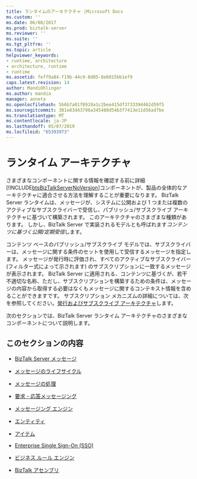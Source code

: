 ```yaml
---
title: ランタイムのアーキテクチャ |Microsoft Docs
ms.custom: ''
ms.date: 06/08/2017
ms.prod: biztalk-server
ms.reviewer: ''
ms.suite: ''
ms.tgt_pltfrm: ''
ms.topic: article
helpviewer_keywords:
- runtime, architecture
- architecture, runtime
- runtime
ms.assetid: feff9a84-f19b-44c9-8d05-8e6015bb1ef9
caps.latest.revision: 14
author: MandiOhlinger
ms.author: mandia
manager: anneta
ms.openlocfilehash: 5b6b7a01f8919a1c2bee415df3733394462d59f5
ms.sourcegitcommit: 381e83d43796a345488d54b3f7413e11d56ad7be
ms.translationtype: MT
ms.contentlocale: ja-JP
ms.lasthandoff: 05/07/2019
ms.locfileid: "65393973"
---
```

# <a name="runtime-architecture"></a>ランタイム アーキテクチャ
さまざまなコンポーネントに関する情報を確認する前に詳細[!INCLUDE[btsBizTalkServerNoVersion](../includes/btsbiztalkservernoversion-md.md)]コンポーネントが、製品の全体的なアーキテクチャに適合させる方法を理解することが重要になります。 BizTalk Server ランタイムは、メッセージが、システムに公開および 1 つまたは複数のアクティブなサブスクライバーで受信し、パブリッシュ/サブスクライブ アーキテクチャに基づいて構築されます。 このアーキテクチャのさまざまな種類があります。 しかし、BizTalk Server で実装されるモデルとも呼ばれます*コンテンツに基づく公開/定期受信*します。  
  
 コンテンツ ベースのパブリッシュ/サブスクライブ モデルでは、サブスクライバーは、メッセージに関する条件のセットを使用して受信するメッセージを指定します。 メッセージが発行時に評価され、すべてのアクティブなサブスクライバー (フィルター式によって示されます) のサブスクリプションに一致するメッセージが表示されます。 BizTalk Server に適用される、コンテンツに基づくが、若干不適切な名称、ただし、サブスクリプションを構築するための条件は、メッセージの内容から取得する必要はなくもメッセージに関するコンテキスト情報を含めることができますです。 サブスクリプション メカニズムの詳細については、次を参照してください。[発行およびサブスクライブ アーキテクチャ](../core/publish-and-subscribe-architecture.md)します。  
  
 次のセクションでは、BizTalk Server ランタイム アーキテクチャのさまざまなコンポーネントについて説明します。  
  
## <a name="in-this-section"></a>このセクションの内容  
  
-   [BizTalk Server メッセージ](../core/the-biztalk-server-message.md)  
  
-   [メッセージのライフサイクル](../core/lifecycle-of-a-message.md)  
  
-   [メッセージの処理](../core/processing-the-message.md)  
  
-   [要求 - 応答メッセージング](../core/request-response-messaging.md)  
  
-   [メッセージング エンジン](../core/the-messaging-engine.md)  
  
-   [エンティティ](../core/entities.md)  
  
-   [アイテム](../core/artifacts.md)  
  
-   [Enterprise Single Sign-On (SSO)](../core/enterprise-single-sign-on-sso.md)  
  
-   [ビジネス ルール エンジン](../core/business-rules-engine.md)  
  
-   [BizTalk アセンブリ](../core/biztalk-assemblies.md)
